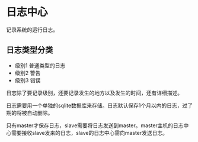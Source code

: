 # 日志中心
记录系统的运行日志。
## 日志类型分类
* 级别1 普通类型的日志
* 级别2 警告
* 级别3 错误

日志除了要记录级别，还要记录发生的地方以及发生的时间，还有详细描述。

日志需要用一个单独的sqlite数据库来存储。日志默认保存1个月以内的日志，过了期的将被自动删除。

只有master才保存日志，slave需要将日志发送到master。master主机的日志中心需要接收slave发来的日志，slave的日志中心需向master发送日志。

